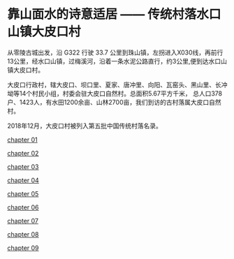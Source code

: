 #  靠山面水的诗意适居 —— 传统村落水口山镇大皮口村
从零陵古城出发，沿 G322 行驶 33.7 公里到珠山镇，左拐进入X030线，再前行13公里，经水口山镇，过梅溪河，沿着一条水泥公路直行，约3公里,便到达水口山镇大皮口村。

大皮口行政村，辖大皮口、坝口里、夏家、唐冲里、向阳、瓦窑头、黑山里、长冲坳等14个村民小组，村委会驻大皮口自然村。总面积5.67平方千米，
总人口378户、1423人，有水田1200余亩、山林2700亩，我们到访的古村落属大皮口自然村。

2018年12月，大皮口村被列入第五批中国传统村落名录。

[chapter 01](chapter-01.md ':include')

[chapter 02](chapter-02.md ':include')

[chapter 03](chapter-03.md ':include')

[chapter 04](chapter-04.md ':include')

[chapter 05](chapter-05.md ':include')

[chapter 06](chapter-06.md ':include')

[chapter 07](chapter-07.md ':include')

[chapter 08](chapter-08.md ':include')

[chapter 09](chapter-09.md ':include')